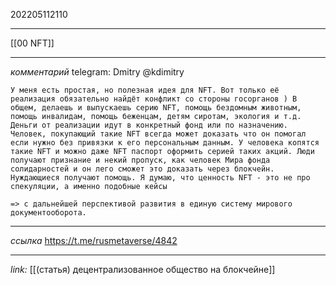 202205112110
***
[[00 NFT]]
***
*комментарий*
telegram: Dmitry @kdimitry
```
У меня есть простая, но полезная идея для NFT. Вот только её реализация обязательно найдёт конфликт со стороны госорганов ) В общем, делаешь и выпускаешь серию NFT, помощь бездомным животным, помощь инвалидам, помощь беженцам, детям сиротам, экология и т.д. Деньги от реализации идут в конкретный фонд или по назначению. Человек, покупающий такие NFT всегда может доказать что он помогал если нужно без привязки к его персональным данным. У человека копятся такие NFT и можно даже NFT паспорт оформить серией таких акций. Люди получают признание и некий пропуск, как человек Мира фонда солидарностей и он лего сможет это доказать через блокчейн. Нуждающиеся получают помощь. Я думаю, что ценность NFT - это не про спекуляции, а именно подобные кейсы
```
```
=> c дальнейшей перспективой развития в единую систему мирового документооборота.
```

***
*ссылка*
https://t.me/rusmetaverse/4842
***
*link:*
[[(статья) децентрализованное общество на блокчейне]]